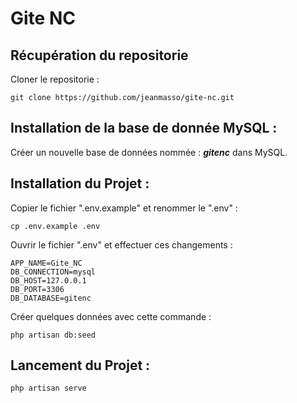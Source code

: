 # Gite NC

## Récupération du repositorie
Cloner le repositorie :
``` 
git clone https://github.com/jeanmasso/gite-nc.git
``` 

## Installation de la base de donnée MySQL :
Créer un nouvelle base de données nommée : ***gitenc*** dans MySQL.

## Installation du Projet :
Copier le fichier ".env.example" et renommer le ".env" :
``` 
cp .env.example .env
``` 

Ouvrir le fichier ".env" et effectuer ces changements : 
```
APP_NAME=Gite_NC
DB_CONNECTION=mysql
DB_HOST=127.0.0.1
DB_PORT=3306
DB_DATABASE=gitenc
```

Créer quelques données avec cette commande :
```
php artisan db:seed
```

## Lancement du Projet :
``` 
php artisan serve 
```
